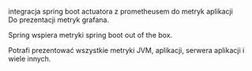 integracja spring boot actuatora z prometheusem do metryk aplikacji</br>
Do prezentacji metryk grafana.

Spring wspiera metryki spring boot out of the box.

Potrafi prezentować wszystkie metryki JVM, aplikacji, serwera aplikacji i wiele innych.

